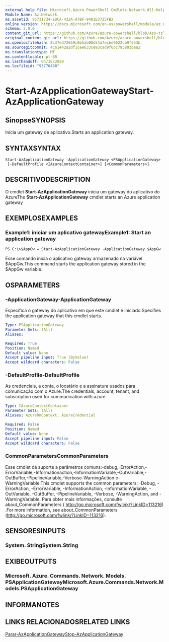 ```yaml
---
external help file: Microsoft.Azure.PowerShell.Cmdlets.Network.dll-Help.xml
Module Name: Az.Network
ms.assetid: 95731734-EDCA-432A-A7BF-94D1E3725FB2
online version: https://docs.microsoft.com/en-us/powershell/module/az.network/start-azapplicationgateway
schema: 2.0.0
content_git_url: https://github.com/Azure/azure-powershell/blob/Azs-tzl/src/Network/Network/help/Start-AzApplicationGateway.md
original_content_git_url: https://github.com/Azure/azure-powershell/blob/Azs-tzl/src/Network/Network/help/Start-AzApplicationGateway.md
ms.openlocfilehash: 8c37ed72659c8b5ab00d54a7ecbe9622cb9f553b
ms.sourcegitcommit: 4c61442a2df1cee633ce93cad9f6bc793803baa2
ms.translationtype: MT
ms.contentlocale: pt-BR
ms.lasthandoff: 04/16/2020
ms.locfileid: "93776490"
---
```

# <span data-ttu-id="e4fdf-101">Start-AzApplicationGateway</span><span class="sxs-lookup"><span data-stu-id="e4fdf-101">Start-AzApplicationGateway</span></span>

## <span data-ttu-id="e4fdf-102">Sinopse</span><span class="sxs-lookup"><span data-stu-id="e4fdf-102">SYNOPSIS</span></span>
<span data-ttu-id="e4fdf-103">Inicia um gateway de aplicativo.</span><span class="sxs-lookup"><span data-stu-id="e4fdf-103">Starts an application gateway.</span></span>

## <span data-ttu-id="e4fdf-104">SYNTAX</span><span class="sxs-lookup"><span data-stu-id="e4fdf-104">SYNTAX</span></span>

```
Start-AzApplicationGateway -ApplicationGateway <PSApplicationGateway>
 [-DefaultProfile <IAzureContextContainer>] [<CommonParameters>]
```

## <span data-ttu-id="e4fdf-105">DESCRITIVO</span><span class="sxs-lookup"><span data-stu-id="e4fdf-105">DESCRIPTION</span></span>
<span data-ttu-id="e4fdf-106">O cmdlet **Start-AzApplicationGateway** inicia um gateway do aplicativo do Azure</span><span class="sxs-lookup"><span data-stu-id="e4fdf-106">The **Start-AzApplicationGateway** cmdlet starts an Azure application gateway</span></span>

## <span data-ttu-id="e4fdf-107">EXEMPLOS</span><span class="sxs-lookup"><span data-stu-id="e4fdf-107">EXAMPLES</span></span>

### <span data-ttu-id="e4fdf-108">Example1: iniciar um aplicativo gateway</span><span class="sxs-lookup"><span data-stu-id="e4fdf-108">Example1: Start an application gateway</span></span>
```
PS C:\>$AppGw = Start-AzApplicationGateway -ApplicationGateway $AppGw
```

<span data-ttu-id="e4fdf-109">Esse comando inicia o aplicativo gateway armazenado na variável $AppGw.</span><span class="sxs-lookup"><span data-stu-id="e4fdf-109">This command starts the application gateway stored in the $AppGw variable.</span></span>

## <span data-ttu-id="e4fdf-110">OS</span><span class="sxs-lookup"><span data-stu-id="e4fdf-110">PARAMETERS</span></span>

### <span data-ttu-id="e4fdf-111">-ApplicationGateway</span><span class="sxs-lookup"><span data-stu-id="e4fdf-111">-ApplicationGateway</span></span>
<span data-ttu-id="e4fdf-112">Especifica o gateway do aplicativo em que este cmdlet é iniciado.</span><span class="sxs-lookup"><span data-stu-id="e4fdf-112">Specifies the application gateway that this cmdlet starts.</span></span>

```yaml
Type: PSApplicationGateway
Parameter Sets: (All)
Aliases: 

Required: True
Position: Named
Default value: None
Accept pipeline input: True (ByValue)
Accept wildcard characters: False
```

### <span data-ttu-id="e4fdf-113">-DefaultProfile</span><span class="sxs-lookup"><span data-stu-id="e4fdf-113">-DefaultProfile</span></span>
<span data-ttu-id="e4fdf-114">As credenciais, a conta, o locatário e a assinatura usados para comunicação com o Azure.</span><span class="sxs-lookup"><span data-stu-id="e4fdf-114">The credentials, account, tenant, and subscription used for communication with azure.</span></span>

```yaml
Type: IAzureContextContainer
Parameter Sets: (All)
Aliases: AzureRmContext, AzureCredential

Required: False
Position: Named
Default value: None
Accept pipeline input: False
Accept wildcard characters: False
```

### <span data-ttu-id="e4fdf-115">CommonParameters</span><span class="sxs-lookup"><span data-stu-id="e4fdf-115">CommonParameters</span></span>
<span data-ttu-id="e4fdf-116">Esse cmdlet dá suporte a parâmetros comuns:-debug,-ErrorAction,-ErrorVariable,-Informationaction,-InformationVariable,-OutVariable,-OutBuffer,-PipelineVariable,-Verbose-WarningAction e-WarningVariable.</span><span class="sxs-lookup"><span data-stu-id="e4fdf-116">This cmdlet supports the common parameters: -Debug, -ErrorAction, -ErrorVariable, -InformationAction, -InformationVariable, -OutVariable, -OutBuffer, -PipelineVariable, -Verbose, -WarningAction, and -WarningVariable.</span></span> <span data-ttu-id="e4fdf-117">Para obter mais informações, consulte about_CommonParameters ( http://go.microsoft.com/fwlink/?LinkID=113216) .</span><span class="sxs-lookup"><span data-stu-id="e4fdf-117">For more information, see about_CommonParameters (http://go.microsoft.com/fwlink/?LinkID=113216).</span></span>

## <span data-ttu-id="e4fdf-118">SENSORES</span><span class="sxs-lookup"><span data-stu-id="e4fdf-118">INPUTS</span></span>

### <span data-ttu-id="e4fdf-119">System. String</span><span class="sxs-lookup"><span data-stu-id="e4fdf-119">System.String</span></span>

## <span data-ttu-id="e4fdf-120">EXIBE</span><span class="sxs-lookup"><span data-stu-id="e4fdf-120">OUTPUTS</span></span>

### <span data-ttu-id="e4fdf-121">Microsoft. Azure. Commands. Network. Models. PSApplicationGateway</span><span class="sxs-lookup"><span data-stu-id="e4fdf-121">Microsoft.Azure.Commands.Network.Models.PSApplicationGateway</span></span>

## <span data-ttu-id="e4fdf-122">INFORMA</span><span class="sxs-lookup"><span data-stu-id="e4fdf-122">NOTES</span></span>

## <span data-ttu-id="e4fdf-123">LINKS RELACIONADOS</span><span class="sxs-lookup"><span data-stu-id="e4fdf-123">RELATED LINKS</span></span>

[<span data-ttu-id="e4fdf-124">Parar-AzApplicationGateway</span><span class="sxs-lookup"><span data-stu-id="e4fdf-124">Stop-AzApplicationGateway</span></span>](./Stop-AzApplicationGateway.md)


